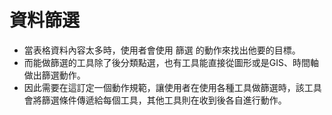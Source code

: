 # 資料篩選

* 當表格資料內容太多時，使用者會使用 篩選 的動作來找出他要的目標。
* 而能做篩選的工具除了後分類點選，也有工具能直接從圖形或是GIS、時間軸做出篩選動作。
* 因此需要在這訂定一個動作規範，讓使用者在使用各種工具做篩選時，該工具會將篩選條件傳遞給每個工具，其他工具則在收到後各自進行動作。


